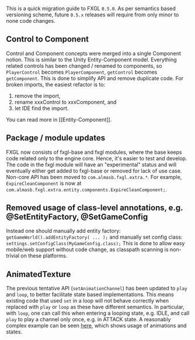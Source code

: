 This is a quick migration guide to FXGL `0.5.0`.
As per semantics based versioning scheme, future `0.5.x` releases will require from only minor to none code changes.

## Control to Component

Control and Component concepts were merged into a single Component notion.
This is similar to the Unity Entity-Component model.
Everything related controls has been changed / renamed to components, so `PlayerControl` becomes `PlayerComponent`, `getControl` becomes `getComponent`.
This is done to simplify API and remove duplicate code.
For broken imports, the easiest refactor is to:

1. remove the import,
2. rename xxxControl to xxxComponent, and
3. let IDE find the import.

You can read more in [[Entity-Component]].

## Package / module updates

FXGL now consists of fxgl-base and fxgl modules, where the base keeps code related only to the engine core.
Hence, it's easier to test and develop.
The code in the fxgl module will have an "experimental" status and will eventually either get added to fxgl-base or removed for lack of use case.
Non-core API has been moved to `com.almasb.fxgl.extra.*`. For example, `ExpireCleanComponent` is now at `com.almasb.fxgl.extra.entity.components.ExpireCleanComponent;`.

## Removed usage of class-level annotations, e.g. @SetEntityFactory, @SetGameConfig

Instead one should manually add entity factory: `getGameWorld().addEntityFactory( ... );` and manually set config class: `settings.setConfigClass(MyGameConfig.class);`
This is done to allow easy mobile/web support without code change, as classpath scanning is non-trivial on these platforms.

## AnimatedTexture

The previous tentative API (`setAnimationChannel`) has been updated to `play` and `loop`, to better facilitate state based implementations.
This means existing code that used `set` in a loop will not behave correctly when replaced with `play` or `loop` as these have different semantics.
In particular, with `loop`, one can call this when entering a looping state, e.g. IDLE, and call `play` to play a channel only once, e.g. in ATTACK state.
A reasonably complex example can be seen [here](https://github.com/AlmasB/FXGL/blob/master/fxgl-samples/src/main/java/sandbox/robots/anim/RobotComponent.java), which shows usage of animations and states.